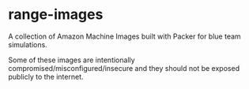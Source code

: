 # range-images

A collection of Amazon Machine Images built with Packer for blue team simulations.

Some of these images are intentionally compromised/misconfigured/insecure and they should not be exposed publicly to the internet.
